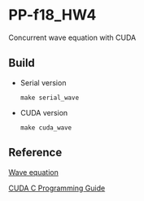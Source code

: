 # PP-f18_HW4

Concurrent wave equation with CUDA

## Build

- Serial version

      make serial_wave

- CUDA version

      make cuda_wave

## Reference

[Wave equation](https://en.wikipedia.org/wiki/Wave_equation)

[CUDA C Programming Guide](https://docs.nvidia.com/cuda/cuda-c-programming-guide/index.html)
